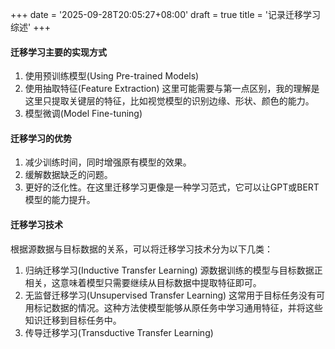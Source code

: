 +++
date = '2025-09-28T20:05:27+08:00'
draft = true
title = '记录迁移学习综述'
+++


#### 迁移学习主要的实现方式
1. 使用预训练模型(Using Pre-trained Models)
2. 使用抽取特征(Feature Extraction)
    这里可能需要与第一点区别，我的理解是这里只提取关键层的特征，比如视觉模型的识别边缘、形状、颜色的能力。
3. 模型微调(Model Fine-tuning)

#### 迁移学习的优势
1. 减少训练时间，同时增强原有模型的效果。
2. 缓解数据缺乏的问题。
3. 更好的泛化性。在这里迁移学习更像是一种学习范式，它可以让GPT或BERT模型的能力提升。

#### 迁移学习技术
根据源数据与目标数据的关系，可以将迁移学习技术分为以下几类：
1. 归纳迁移学习(Inductive Transfer Learning)
    源数据训练的模型与目标数据正相关，这意味着模型只需要继续从目标数据中提取特征即可。
2. 无监督迁移学习(Unsupervised Transfer Learning)
    这常用于目标任务没有可用标记数据的情况。这种方法使模型能够从原任务中学习通用特征，并将这些知识迁移到目标任务中。
3. 传导迁移学习(Transductive Transfer Learning)